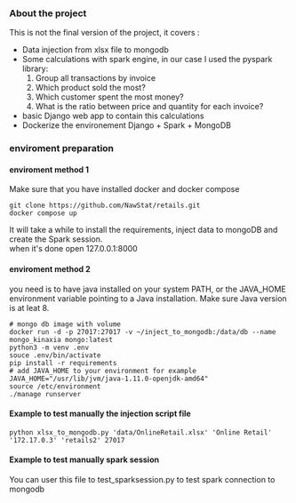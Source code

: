 ### About the project 
This is not the final version of the project, it covers :
* Data injection from xlsx file to mongodb
* Some calculations with spark engine, in our case I used the pyspark library:
    1. Group all transactions by invoice
    2. Which product sold the most?
    3. Which customer spent the most money?
    4. What is the ratio between price and quantity for each invoice?
* basic Django web app to contain this calculations
* Dockerize the environement Django + Spark + MongoDB
### enviroment preparation
#### enviroment method 1
Make sure that you have installed docker and docker compose
```
git clone https://github.com/NawStat/retails.git
docker compose up 
```
It will take a while to install the requirements, inject data to mongoDB and  create the Spark session.  
when it's done open 127.0.0.1:8000
#### enviroment method 2
you need is to have java installed on your system PATH, or the JAVA_HOME environment variable pointing to a Java installation.
Make sure Java version is at leat 8.
```
# mongo db image with volume
docker run -d -p 27017:27017 -v ~/inject_to_mongodb:/data/db --name  mongo_kinaxia mongo:latest
python3 -m venv .env 
souce .env/bin/activate
pip install -r requirements
# add JAVA_HOME to your environment for example JAVA_HOME="/usr/lib/jvm/java-1.11.0-openjdk-amd64"
source /etc/environment
./manage runserver 
```
####  Example to test manually the injection script file 
```
python xlsx_to_mongodb.py 'data/OnlineRetail.xlsx' 'Online Retail' '172.17.0.3' 'retails2' 27017
```
#### Example to test manually spark session 
You can user this file to test_sparksession.py to test spark connection to mongodb 